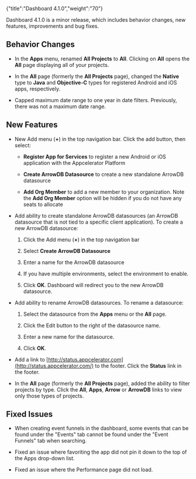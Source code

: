 {"title":"Dashboard 4.1.0","weight":"70"} 

Dashboard 4.1.0 is a minor release, which includes behavior changes, new features, improvements and bug fixes.

## Behavior Changes

*   In the **Apps** menu, renamed **All Projects** to **All**. Clicking on **All** opens the **All** page displaying all of your projects.
    
*   In the **All** page (formerly the **All Projects** page), changed the **Native** type to **Java** and **Objective-C** types for registered Android and iOS apps, respectively.
    
*   Capped maximum date range to one year in date filters. Previously, there was not a maximum date range.
    

## New Features

*   New Add menu (**+**) in the top navigation bar. Click the add button, then select:
    
    *   **Register App for Services** to register a new Android or iOS application with the Appcelerator Platform
        
    *   **Create ArrowDB Datasource** to create a new standalone ArrowDB datasource
        
    *   **Add Org Member** to add a new member to your organization. Note the **Add Org Member** option will be hidden if you do not have any seats to allocate
        
*   Add ability to create standalone ArrowDB datasources (an ArrowDB datasource that is not tied to a specific client application). To create a new ArrowDB datasource:
    
    1.  Click the Add menu (**+**) in the top navigation bar
        
    2.  Select **Create ArrowDB Datasource**
        
    3.  Enter a name for the ArrowDB datasource
        
    4.  If you have multiple environments, select the environment to enable.
        
    5.  Click **OK**. Dashboard will redirect you to the new ArrowDB datasource.
        
*   Add ability to rename ArrowDB datasources. To rename a datasource:
    
    1.  Select the datasource from the **Apps** menu or the **All** page.
        
    2.  Click the Edit button to the right of the datasource name.
        
    3.  Enter a new name for the datasource.
        
    4.  Click **OK**.
        
*   Add a link to [http://status.appcelerator.com](http://status.appcelerator.com/) to the footer. Click the **Status** link in the footer.
    
*   In the **All** page (formerly the **All Projects** page), added the ability to filter projects by type. Click the **All**, **Apps**, **Arrow** or **ArrowDB** links to view only those types of projects.
    

## Fixed Issues

*   When creating event funnels in the dashboard, some events that can be found under the "Events" tab cannot be found under the "Event Funnels" tab when searching.
    
*   Fixed an issue where favoriting the app did not pin it down to the top of the Apps drop-down list.
    
*   Fixed an issue where the Performance page did not load.